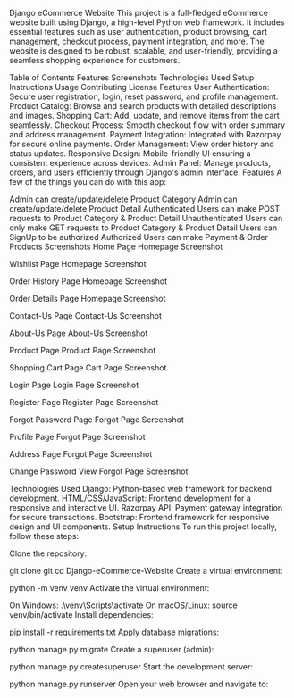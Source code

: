 Django eCommerce Website
This project is a full-fledged eCommerce website built using Django, a high-level Python web framework. It includes essential features such as user authentication, product browsing, cart management, checkout process, payment integration, and more. The website is designed to be robust, scalable, and user-friendly, providing a seamless shopping experience for customers.

Table of Contents
Features
Screenshots
Technologies Used
Setup Instructions
Usage
Contributing
License
Features
User Authentication: Secure user registration, login, reset password, and profile management.
Product Catalog: Browse and search products with detailed descriptions and images.
Shopping Cart: Add, update, and remove items from the cart seamlessly.
Checkout Process: Smooth checkout flow with order summary and address management.
Payment Integration: Integrated with Razorpay for secure online payments.
Order Management: View order history and status updates.
Responsive Design: Mobile-friendly UI ensuring a consistent experience across devices.
Admin Panel: Manage products, orders, and users efficiently through Django's admin interface.
Features
A few of the things you can do with this app:

Admin can create/update/delete Product Category
Admin can create/update/delete Product Detail
Authenticated Users can make POST requests to Product Category & Product Detail
Unauthenticated Users can only make GET requests to Product Category & Product Detail
Users can SignUp to be authorized
Authorized Users can make Payment & Order Products
Screenshots
Home Page
Homepage Screenshot

Wishlist Page
Homepage Screenshot

Order History Page
Homepage Screenshot

Order Details Page
Homepage Screenshot

Contact-Us Page
Contact-Us Screenshot

About-Us Page
About-Us Screenshot

Product Page
Product Page Screenshot

Shopping Cart Page
Cart Page Screenshot

Login Page
Login Page Screenshot

Register Page
Register Page Screenshot

Forgot Password Page
Forgot Page Screenshot

Profile Page
Forgot Page Screenshot

Address Page
Forgot Page Screenshot

Change Password View
Forgot Page Screenshot

Technologies Used
Django: Python-based web framework for backend development.
HTML/CSS/JavaScript: Frontend development for a responsive and interactive UI.
Razorpay API: Payment gateway integration for secure transactions.
Bootstrap: Frontend framework for responsive design and UI components.
Setup Instructions
To run this project locally, follow these steps:

Clone the repository:

git clone git
cd Django-eCommerce-Website
Create a virtual environment:

python -m venv venv
Activate the virtual environment:

On Windows:
.\venv\Scripts\activate
On macOS/Linux:
source venv/bin/activate
Install dependencies:

pip install -r requirements.txt
Apply database migrations:

python manage.py migrate
Create a superuser (admin):

python manage.py createsuperuser
Start the development server:

python manage.py runserver
Open your web browser and navigate to:


